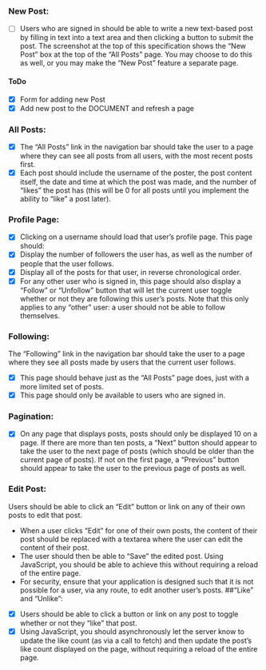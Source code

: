 ### New Post: 
- [ ] Users who are signed in should be able to write a new text-based post by filling in text into a text area and then clicking a button to submit the post.
The screenshot at the top of this specification shows the “New Post” box at the top of the “All Posts” page. You may choose to do this as well, or you may make the “New Post” feature a separate page.
#### ToDo
 - [x] Form for adding new Post
 - [x] Add new post to the DOCUMENT and refresh a page
### All Posts: 
- [x] The “All Posts” link in the navigation bar should take the user to a page where they can see all posts from all users, with the most recent posts first.
- [x] Each post should include the username of the poster, the post content itself, the date and time at which the post was made, and the number of “likes” the post has (this will be 0 for all posts until you implement the ability to “like” a post later).
### Profile Page:
- [x] Clicking on a username should load that user’s profile page. This page should:
- [x] Display the number of followers the user has, as well as the number of people that the user follows.
- [x] Display all of the posts for that user, in reverse chronological order.
- [x] For any other user who is signed in, this page should also display a “Follow” or “Unfollow” button that will let the current user toggle whether or not they are following this user’s posts. Note that this only applies to any “other” user: a user should not be able to follow themselves.
### Following: 
The “Following” link in the navigation bar should take the user to a page where they see all posts made by users that the current user follows.
 - [x] This page should behave just as the “All Posts” page does, just with a more limited set of posts.
 - [x] This page should only be available to users who are signed in.
### Pagination: 
- [x] On any page that displays posts, posts should only be displayed 10 on a page. If there are more than ten posts, a “Next” button should appear to take the user to the next page of posts (which should be older than the current page of posts). If not on the first page, a “Previous” button should appear to take the user to the previous page of posts as well. 
### Edit Post: 
Users should be able to click an “Edit” button or link on any of their own posts to edit that post.
 - When a user clicks “Edit” for one of their own posts, the content of their post should be replaced with a textarea where the user can edit the content of their post.
 - The user should then be able to “Save” the edited post. Using JavaScript, you should be able to achieve this without requiring a reload of the entire page.
 - For security, ensure that your application is designed such that it is not possible for a user, via any route, to edit another user’s posts.
##“Like” and “Unlike”: 
- [x] Users should be able to click a button or link on any post to toggle whether or not they “like” that post.
- [x] Using JavaScript, you should asynchronously let the server know to update the like count (as via a call to fetch) and then update the post’s like count displayed on the page, without requiring a reload of the entire page.